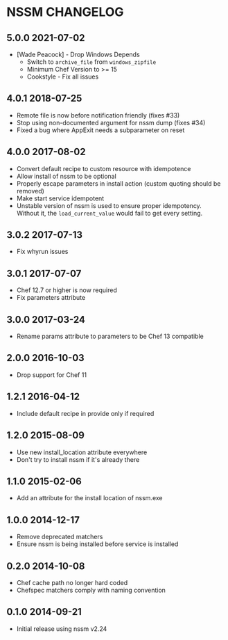 # NSSM CHANGELOG

## 5.0.0 2021-07-02
* [Wade Peacock] - Drop Windows Depends
  - Switch to `archive_file` from `windows_zipfile`
  - Minimum Chef Version to >= 15
  - Cookstyle - Fix all issues

## 4.0.1 2018-07-25

- Remote file is now before notification friendly (fixes #33)
- Stop using non-documented argument for nssm dump (fixes #34)
- Fixed a bug where AppExit needs a subparameter on reset

## 4.0.0 2017-08-02

- Convert default recipe to custom resource with idempotence
- Allow install of nssm to be optional
- Properly escape parameters in install action (custom quoting should be removed)
- Make start service idempotent
- Unstable version of nssm is used to ensure proper idempotency. Without it, the `load_current_value` would fail to get every setting.

## 3.0.2 2017-07-13

- Fix whyrun issues

## 3.0.1 2017-07-07

- Chef 12.7 or higher is now required
- Fix parameters attribute

## 3.0.0 2017-03-24

- Rename params attribute to parameters to be Chef 13 compatible

## 2.0.0 2016-10-03

- Drop support for Chef 11

## 1.2.1 2016-04-12

- Include default recipe in provide only if required

## 1.2.0 2015-08-09

- Use new install_location attribute everywhere
- Don't try to install nssm if it's already there

## 1.1.0 2015-02-06

- Add an attribute for the install location of nssm.exe

## 1.0.0 2014-12-17

- Remove deprecated matchers
- Ensure nssm is being installed before service is installed

## 0.2.0 2014-10-08

- Chef cache path no longer hard coded
- Chefspec matchers comply with naming convention

## 0.1.0 2014-09-21

- Initial release using nssm v2.24
